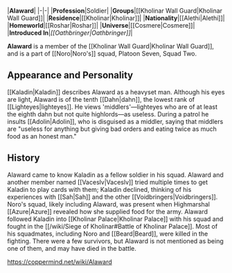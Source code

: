 |**Alaward**|
|-|-|
|**Profession**|Soldier|
|**Groups**|[[Kholinar Wall Guard\|Kholinar Wall Guard]]|
|**Residence**|[[Kholinar\|Kholinar]]|
|**Nationality**|[[Alethi\|Alethi]]|
|**Homeworld**|[[Roshar\|Roshar]]|
|**Universe**|[[Cosmere\|Cosmere]]|
|**Introduced In**|*[[Oathbringer\|Oathbringer]]*|

**Alaward** is a member of the [[Kholinar Wall Guard\|Kholinar Wall Guard]], and is a part of [[Noro\|Noro's]] squad, Platoon Seven, Squad Two.

## Appearance and Personality
[[Kaladin\|Kaladin]] describes Alaward as a heavyset man. Although his eyes are light, Alaward is of the tenth [[Dahn\|dahn]], the lowest rank of [[Lighteyes\|lighteyes]]. He views 'middlers'—lighteyes who are of at least the eighth dahn but not quite highlords—as useless. During a patrol he insults [[Adolin\|Adolin]], who is disguised as a middler, saying that middlers are "useless for anything but giving bad orders and eating twice as much food as an honest man."

## History
Alaward came to know Kaladin as a fellow soldier in his squad. Alaward and another member named [[Vaceslv\|Vaceslv]] tried multiple times to get Kaladin to play cards with them; Kaladin declined, thinking of his experiences with [[Sah\|Sah]] and the other [[Voidbringers\|Voidbringers]].
Noro's squad, likely including Alaward, was present when Highmarshal [[Azure\|Azure]] revealed how she supplied food for the army.
Alaward followed Kaladin into [[Kholinar Palace\|Kholinar Palace]] with his squad and fought in the [[/wiki/Siege of Kholinar#Battle of Kholinar Palace]]. Most of his squadmates, including Noro and [[Beard\|Beard]], were killed in the fighting. There were a few survivors, but Alaward is not mentioned as being one of them, and may have died in the battle.



https://coppermind.net/wiki/Alaward